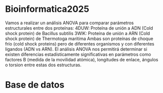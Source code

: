 # Bioinformatica2025
Vamos a realizar un análisis ANOVA para comparar parámetros estructurales entre dos proteínas:
4DUW: Proteína de unión a ADN (Cold shock protein) de Bacillus subtilis
3WIK: Proteína de unión a ARN (Cold shock protein) de Thermotoga maritima
Ambas son proteínas de choque frío (cold shock proteins) pero de diferentes organismos y con diferentes ligandos (ADN vs ARN). El análisis ANOVA nos permitirá determinar si existen diferencias estadísticamente significativas en parámetros como factores B (medida de la movilidad atómica), longitudes de enlace, ángulos o torsion entre estas dos estructuras.
# Base de datos
